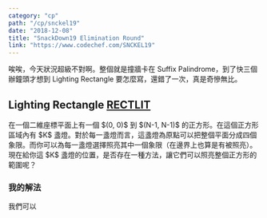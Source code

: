 ```yaml
---
category: "cp"
path: "/cp/snckel19"
date: "2018-12-08"
title: "SnackDown19 Elimination Round"
link: "https://www.codechef.com/SNCKEL19"
---
```


唉唉，今天狀況超級不對啊。整個就是撞牆卡在 Suffix Palindrome，到了快三個辦鐘頭才想到 Lighting Rectangle 要怎麼寫，還錯了一次，真是奇慘無比。

## Lighting Rectangle [RECTLIT](https://www.codechef.com/SNCKEL19/problems/RECTLIT)

<theorem c="is-info">
在一個二維座標平面上有一個 $(0, 0)$ 到 $(N-1, N-1)$ 的正方形。在這個正方形區域內有 $K$ 盞燈。對於每一盞燈而言，這盞燈為原點可以把整個平面分成四個象限。而你可以為每一盞燈選擇照亮其中一個象限（在邊界上也算是有被照亮）。現在給你這 $K$ 盞燈的位置，是否存在一種方法，讓它們可以照亮整個正方形的範圍呢？
</theorem>

### 我的解法

我們可以

<style>
#outer-rect {
     stroke-width: 4;
}
.blue-quadrant.transparent {
    fill: rgba(0,0,255,0.3);
}
.blue-quadrant.origin {
    fill: blue;
}
</style>

<mysvg width=300 height=200 viewbox="-10 -10 330 230">
<rect x=0 y=0 width=300 height=200 fill="none" stroke="black" id="outer-rect"></rect>
<display-inner
    quadrant
    dot-at-origin
    side-angle-boundaries
    x=90 y=70 r=600
    angle-start="0" angle-end="90" 
    c="blue-quadrant"
    clip-href="#outer-rect"></display-inner>
</mysvg>
